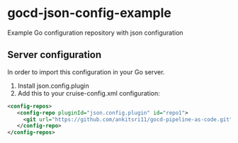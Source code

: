 # gocd-json-config-example
Example Go configuration repository with json configuration

## Server configuration

In order to import this configuration in your Go server.
1. Install json.config.plugin
2. Add this to your cruise-config.xml configuration:
```xml
<config-repos>
   <config-repo pluginId="json.config.plugin" id="repo1">
     <git url="https://github.com/ankitsri11/gocd-pipeline-as-code.git" />
   </config-repo>
</config-repos>
```
